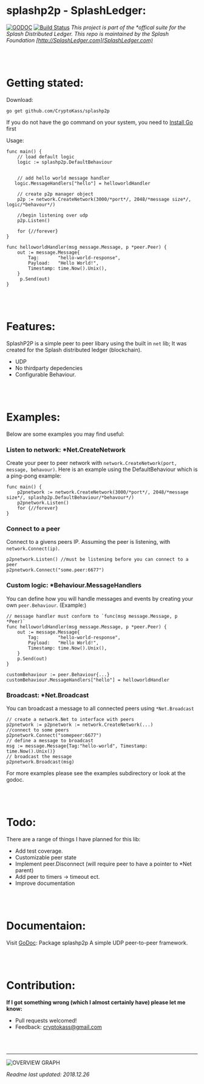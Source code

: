 # splashp2p - SplashLedger:
[![GODOC](https://godoc.org/github.com/CryptoKass/splashp2p?status.svg)](https://godoc.org/github.com/CryptoKass/splashp2p)
 [![Build Status](https://travis-ci.org/CryptoKass/splashp2p.png?branch=master)](https://travis-ci.org/CryptoKass/splashp2p)
*This project is part of the \*offical suite for the Splash Distributed Ledger. This repo is maintained by the Splash Foundation [http://SplashLedger.com](SplashLedger.com)*

<br></br>
# Getting stated:
Download:
```shell
go get github.com/CryptoKass/splashp2p
```
If you do not have the go command on your system, you need to [Install Go](http://golang.org/doc/install) first


Usage:
```golang
func main() {
    // load default logic
    logic := splashp2p.DefaultBehaviour
        

    // add hello world message handler
   logic.MessageHandlers["hello"] = helloworldHandler
    
    // create p2p manager object
    p2p := network.CreateNetwork(3000/*port*/, 2048/*message size*/, logic/*behavour*/)

    //begin listening over udp
    p2p.Listen()

    for {//forever}
}

func helloworldHandler(msg message.Message, p *peer.Peer) {
    out := message.Message{
        Tag:       "hello-world-response",
        Payload:   "Hello World!",
        Timestamp: time.Now().Unix(),
    }
     p.Send(out)
}
```

<br></br>
# Features:
SplashP2P is a simple peer to peer libary using the built in `net` lib; It was created for the Splash distributed ledger (blockchain).
- UDP
- No thirdparty depedencies
- Configurable Behaviour.

<br></br>
# Examples:
Below are some examples you may find useful:


### Listen to network: *Net.CreateNetwork 
Create your peer to peer network with `network.CreateNetwork(port, message, behavour)`.
Here is an example using the DefaultBehaviour which is a ping-pong example:
```golang
func main() {
	p2pnetwork := network.CreateNetwork(3000/*port*/, 2048/*message size*/, splashp2p.DefaultBehaviour/*behavour*/)
	p2pnetwork.Listen()
	for {//forever}
}
```


### Connect to a peer
Connect to a givens peers IP. Assuming the peer is listening, with `network.Connect(ip)`.
```golang
p2pnetwork.Listen() //must be listening before you can connect to a peer
p2pnetwork.Connect("some.peer:6677")
```


### Custom logic: *Behaviour.MessageHandlers
You can define how you will handle messages and events by creating your own `peer.Behaviour`.
(Example:)
```golang
// message handler must conform to `func(msg message.Message, p *Peer)`
func helloworldHandler(msg message.Message, p *peer.Peer) {
    out := message.Message{
        Tag:       "hello-world-response",
        Payload:   "Hello World!",
        Timestamp: time.Now().Unix(),
    }
    p.Send(out)
}

customBehaviour := peer.Behaviour{...}
customBehaviour.MessageHandlers["hello"] = helloworldHandler

```


### Broadcast: *Net.Broadcast
You can broadcast a message to all connected peers using `*Net.Broadcast`
```golang
// create a network.Net to interface with peers
p2pnetwork := p2pnetwork := network.CreateNetwork(...)
//connect to some peers
p2pnetwork.Connect("somepeer:6677")
// define a message to broadcast
msg := message.Message{Tag:"hello-world", Timestamp: time.Now().Unix()}
// broadcast the message
p2pnetwork.Broadcast(msg)
```

For more examples please see the examples subdirectory or look at the godoc.

<br></br>
# Todo:
There are a range of things I have planned for this lib:
- Add test coverage.
- Customizable peer state
- Implement peer.Disconnect (will require peer to have a pointer to *Net parent)
- Add peer to timers -> timeout ect.
- Improve documentation

<br></br>
# Documentaion:
Visit [GoDoc](https://godoc.org/github.com/CryptoKass/splashp2p):
Package splashp2p A simple UDP peer-to-peer framework.



<br></br>
# Contribution:
**If I got something wrong (which I almost certainly have) please let me know:**
- Pull requests welcomed!
- Feedback: cryptokass@gmail.com


<br></br>

---

![OVERVIEW GRAPH](https://i.imgur.com/cUp6QaY.png)


*Readme last updated: 2018.12.26*
